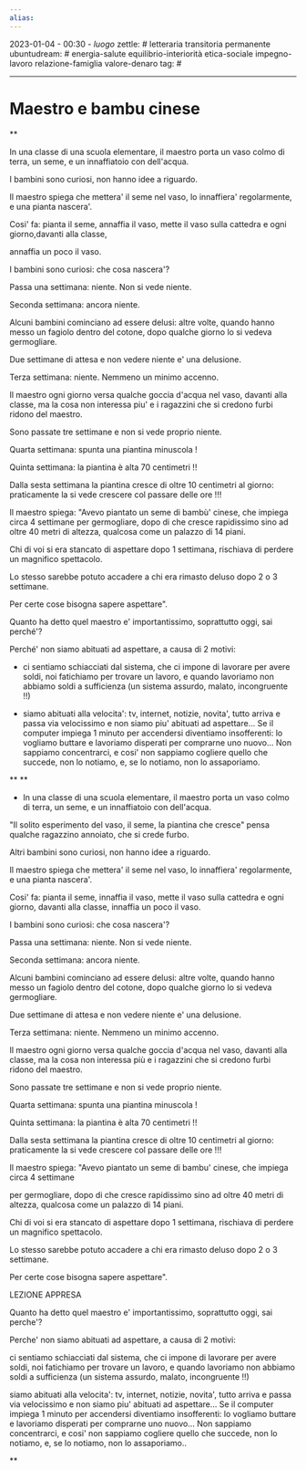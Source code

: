 ```yaml
---
alias: 
---
```

2023-01-04 - 00:30 - *luogo*
zettle: # letteraria transitoria permanente
ubuntudream: # energia-salute equilibrio-interiorità etica-sociale impegno-lavoro relazione-famiglia valore-denaro 
tag: #

---
# Maestro e bambu cinese

**

In una classe di una scuola elementare, il maestro porta un vaso colmo di terra, un seme, e un innaffiatoio con dell'acqua.

  

I bambini sono curiosi, non hanno idee a riguardo.

Il maestro spiega che mettera' il seme nel vaso, lo innaffiera' regolarmente, e una pianta nascera'.

  

Cosi' fa: pianta il seme, annaffia il vaso, mette il vaso sulla cattedra e ogni giorno,davanti alla classe,

annaffia un poco il vaso.

  

I bambini sono curiosi: che cosa nascera'?

Passa una settimana: niente. Non si vede niente.

Seconda settimana: ancora niente.

Alcuni bambini cominciano ad essere delusi: altre volte, quando hanno messo un fagiolo dentro del cotone, dopo qualche giorno lo si vedeva germogliare.

  

Due settimane di attesa e non vedere niente e' una delusione.

  

Terza settimana: niente. Nemmeno un minimo accenno.

Il maestro ogni giorno versa qualche goccia d'acqua nel vaso, davanti alla classe, ma la cosa non interessa piu' e i ragazzini che si credono furbi ridono del maestro.

  

Sono passate tre settimane e non si vede proprio niente.

  

Quarta settimana: spunta una piantina minuscola !

Quinta settimana: la piantina è alta 70 centimetri !!

Dalla sesta settimana la piantina cresce di oltre 10 centimetri al giorno: praticamente la si vede crescere col passare delle ore !!!

  

Il maestro spiega: "Avevo piantato un seme di bambù' cinese, che impiega circa 4 settimane per germogliare, dopo di che cresce rapidissimo sino ad oltre 40 metri di altezza, qualcosa come un palazzo di 14 piani.

  

Chi di voi si era stancato di aspettare dopo 1 settimana, rischiava di perdere un magnifico spettacolo.

Lo stesso sarebbe potuto accadere a chi era rimasto deluso dopo 2 o 3 settimane.

Per certe cose bisogna sapere aspettare".

  

Quanto ha detto quel maestro e' importantissimo, soprattutto oggi, sai perché'?

Perché' non siamo abituati ad aspettare, a causa di 2 motivi:

-   ci sentiamo schiacciati dal sistema, che ci impone di lavorare per avere soldi, noi fatichiamo per trovare un lavoro, e quando lavoriamo non abbiamo soldi a sufficienza (un sistema assurdo, malato, incongruente !!)
    
-   siamo abituati alla velocita': tv, internet, notizie, novita', tutto arriva e passa via velocissimo e non siamo piu' abituati ad aspettare... Se il computer impiega 1 minuto per accendersi diventiamo insofferenti: lo vogliamo buttare e lavoriamo disperati per comprarne uno nuovo... Non sappiamo concentrarci, e cosi' non sappiamo cogliere quello che succede, non lo notiamo, e, se lo notiamo, non lo assaporiamo.
    

  
  
**
**

- In una classe di una scuola elementare, il maestro porta un vaso colmo di terra, un seme, e un innaffiatoio con dell'acqua.

  

"Il solito esperimento del vaso, il seme, la piantina che cresce" pensa qualche ragazzino annoiato, che si crede furbo.

  

Altri bambini sono curiosi, non hanno idee a riguardo.

  

Il maestro spiega che mettera' il seme nel vaso, lo innaffiera' regolarmente, e una pianta nascera'.

  

Cosi' fa: pianta il seme, innaffia il vaso, mette il vaso sulla cattedra e ogni giorno, davanti alla classe, innaffia un poco il vaso.

  

I bambini sono curiosi: che cosa nascera'?

Passa una settimana: niente. Non si vede niente.

Seconda settimana: ancora niente.

Alcuni bambini cominciano ad essere delusi: altre volte, quando hanno messo un fagiolo dentro del cotone, dopo qualche giorno lo si vedeva germogliare.

  

Due settimane di attesa e non vedere niente e' una delusione.

Terza settimana: niente. Nemmeno un minimo accenno.

Il maestro ogni giorno versa qualche goccia d'acqua nel vaso, davanti alla classe, ma la cosa non interessa più e i ragazzini che si credono furbi ridono del maestro.

  

Sono passate tre settimane e non si vede proprio niente.

  

Quarta settimana: spunta una piantina minuscola !

Quinta settimana: la piantina è alta 70 centimetri !!

Dalla sesta settimana la piantina cresce di oltre 10 centimetri al giorno: praticamente la si vede crescere col passare delle ore !!!

Il maestro spiega: "Avevo piantato un seme di bambu' cinese, che impiega circa 4 settimane

per germogliare, dopo di che cresce rapidissimo sino ad oltre 40 metri di altezza, qualcosa come un palazzo di 14 piani.

Chi di voi si era stancato di aspettare dopo 1 settimana, rischiava di perdere un magnifico spettacolo.

Lo stesso sarebbe potuto accadere a chi era rimasto deluso dopo 2 o 3 settimane.

Per certe cose bisogna sapere aspettare".

  

LEZIONE APPRESA 

Quanto ha detto quel maestro e' importantissimo, soprattutto oggi, sai perche'?

Perche' non siamo abituati ad aspettare, a causa di 2 motivi:

ci sentiamo schiacciati dal sistema, che ci impone di lavorare per avere soldi, noi fatichiamo per trovare un lavoro, e quando lavoriamo non abbiamo soldi a sufficienza (un sistema assurdo, malato, incongruente !!)

siamo abituati alla velocita': tv, internet, notizie, novita', tutto arriva e passa via velocissimo e non siamo piu' abituati ad aspettare... Se il computer impiega 1 minuto per accendersi diventiamo insofferenti: lo vogliamo buttare e lavoriamo disperati per comprarne uno nuovo... Non sappiamo concentrarci, e cosi' non sappiamo cogliere quello che succede, non lo notiamo, e, se lo notiamo, non lo assaporiamo..

  
**